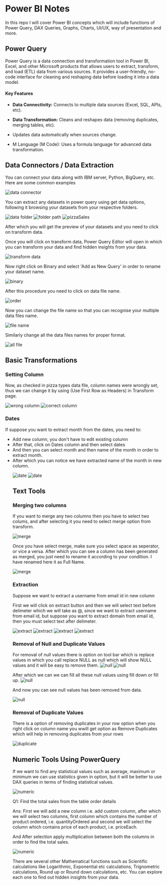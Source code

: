 <H1>Power BI Notes</H1>
<p>In this repo I will cover Power BI concepts which will include functions of Power Query, DAX Queries, Graphs, Charts, UI/UX, way of presentation and more.</p>

<H2>Power Query</H2>
<p>Power Query is a data connection and transformation tool in Power BI, Excel, and other Microsoft products that allows users to extract, transform, and load (ETL) data from various sources. 
It provides a user-friendly, no-code interface for cleaning and reshaping data before loading it into a data model.</p>

<h4>Key Features</h4>
<ul>
  <li><p><b>Data Connectivity:</b> Connects to multiple data sources (Excel, SQL, APIs, etc).</p></li>
  <li><p><b>Data Transformation:</b> Cleans and reshapes data (removing duplicates, merging tables, etc).</p></li>
  <li><p>Updates data automatically when sources change.</p></li>
  <li><p>M Language (M Code):</b> Uses a formula language for advanced data transformation.</p></li>
</ul>

<H2>Data Connectors / Data Extraction</H2>

<p>You can connect your data along with IBM server, Python, BigQuery, etc.
Here are some common examples</p>

<img src="images/dataConnector.png" alt="data connector">

<p>You can extract any datasets in power query using get data options, following it browsing your datasets from your respective folders.</p>

<img src="images/dataFolder.png" alt="data folder">
<img src="images/folderPath.png" alt="folder path">
<img src="images/pizzaSales.png" alt="pizzaSales">

<p>After which you will get the preview of your datasets and you need to click on transform data.</p>
<p>Once you will click on transform data, Power Query Editor will open in which you can transform your data and find hidden insights from your data.</p>

<img src="images/transformData.png" alt="transform data">

<p>Now right click on Binary and select 'Add as New Query' in order to rename your dataset name.</p>

<img src="images/binary.png" alt="binary">

<p>After this procedure you need to click on data file name.</p>

<img src="images/order.png" alt="order">

<p>Now you can change the file name so that you can recognise your multiple data files name.</p>

<img src="images/fileName.png" alt="file name">

<p>Similarly change all the data files names for proper format.</p>

<img src="images/allFiles.png" alt="all file">

<h2>Basic Transformations</h2>

<h3>Setting Column</h3>

<p>Now, as checked in pizza types data file, column names were wrongly set, thus we can change it by using (Use First Row as Headers) in Transform page.</p>

<img src="images/wrong_columns.png" alt="wrong column">
<img src="images/correct_columns.png" alt="correct column">

<h3>Dates</h3>

<p>If suppose you want to extract month from the dates, you need to:
<ul>
<li>Add new column, you don't have to edit existing column</li>
<li>After that, click on Dates column and then select dates</li>
<li>And then you can select month and then name of the month in order to extract month.</li>
<li>After which you can notice we have extracted name of the month in new column.</li></p>

<img src="images/date1.png" alt="date">
<img src="images/date2.png" alt="date">

<h2>Text Tools</h2>
<h3>Merging two columns</h3>
<p>If you want to merge any two columns then you have to select two colums, and after selecting it you need to select merge option from transform.</p>

<img src="images/merge1.png" alt="merge">

<p>Once you have select merge, make sure you select space as seperator, or vice a versa.
After which you can see a column has been generated as merged, you just need to rename it according to your condition. I have renamed here it as Full Name.</p>

<img src="images/merge2.png" alt="merge">

<h3>Extraction</h3>
<p>Suppose we want to extract a username from email id in new column<p>

<p>First we will click on extract button and then we will select text before delimeter which we will take as @, since we want to extract username from email id, but suppose you want to extract domain from email id, then you must select text after delimeter.<p>

<img src="images/extract1.png" alt="extract">
<img src="images/extract2.png" alt="extract">
<img src="images/extract3.png" alt="extract">
<img src="images/extract4.png" alt="extract">

<h3>Removal of Null and Duplicate Values</h3>

<p>For removal of null values there is option on tool bar which is replace values in which you call replace NULL as null which will show NULL values and it will be easy to remove them.

<img src="images/null1.png" alt="null">
<img src="images/null2.png" alt="null">

<p>After which we can we can fill all these null values using fill down or fill up.

<img src="images/null3.png" alt="null">

<p> And now you can see null values has been removed from data.</p>

<img src="images/null4.png" alt="null">

<h3>Removal of Duplicate Values</h3>

<p>There is a option of removing duplicates in your row option when you right click on column name you wwill get option as Remove Duplicates which will help in removing duplicates from your rows</p>

<img src="images/duplicate1.png" alt="duplicate">

<h2>Numeric Tools Using PowerQuery</h2>

<p>If we want to find any statistical values such as average, maximum or minimum we can use statistics given in option, but it will be better to use DAX queries in terms of finding statistical values.</p>

<img src="images/num1.png" alt="numeric">

<p>Q1: Find the total sales from the table order details</p>

<p>Ans: First we will add a new column i.e. add custom column, after which we will select two columns, first column which contains the number of product ordered, i.e. quantityOrdered and second we will select the column which contains price of each product, i.e. priceEach.</p>

<p>And After selection apply multiplication between both the columns in order to find the total sales.</p>

<img src="images/num2.png" alt="numeric">

<p>There are several other Mathematical functions such as Scientific calculations like Logarithmic, Exponential etc calculations, Trignometric calculations, Round up or Round down calculations, etc. You can explore each one to find out hidden insights from your data.</p>